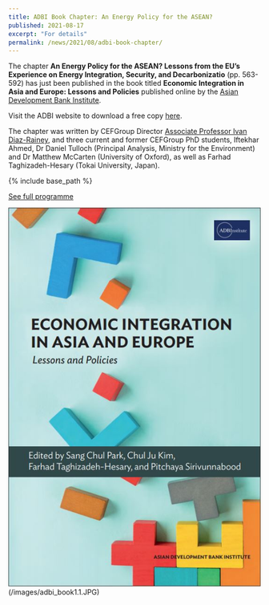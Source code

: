 ```yaml
---
title: ADBI Book Chapter: An Energy Policy for the ASEAN?
published: 2021-08-17
excerpt: "For details"
permalink: /news/2021/08/adbi-book-chapter/ 
---
```


The chapter **An Energy Policy for the ASEAN? Lessons from the EU’s Experience on Energy Integration, Security, and Decarbonizatio** (pp. 563-592) has just been published in the book titled **Economic Integration in Asia and Europe: Lessons and Policies** published online by the [Asian Development Bank Institute](https://www.adb.org/adbi/main).

Visit the ADBI website to download a free copy [here](https://www.adb.org/publications/economic-integration-asia-europe-lessons-policies).

The chapter was written by CEFGroup Director [Associate Professor Ivan Diaz-Rainey](https://www.otago.ac.nz/accountancyfinance/staff/otago032953.html), and three current and former CEFGroup PhD students, Iftekhar Ahmed, Dr Daniel Tulloch (Principal Analysis, Ministry for the Environment) and Dr Matthew McCarten (University of Oxford), as well as Farhad Taghizadeh-Hesary (Tokai University, Japan).

{% include base_path %}

<a href="https://iftekhariahmed.github.io/files/7th_iyfs_conference_programme.pdf">See full programme</a>

![](/images/adbi_book1.JPG)(/images/adbi_book1.1.JPG)
